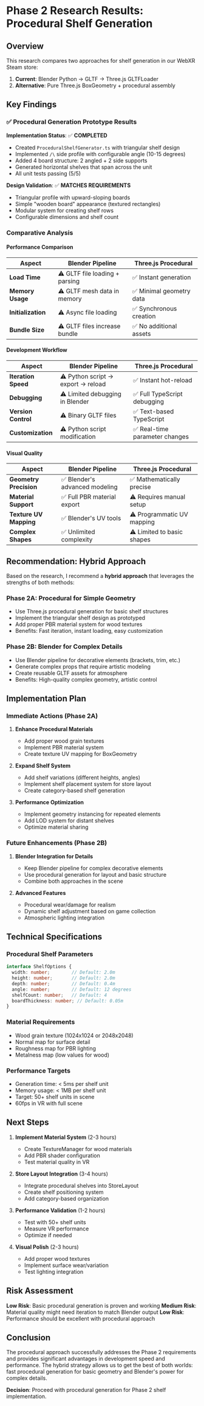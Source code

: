 # Phase 2 Research Results: Procedural Shelf Generation

## Overview
This research compares two approaches for shelf generation in our WebXR Steam store:
1. **Current**: Blender Python → GLTF → Three.js GLTFLoader
2. **Alternative**: Pure Three.js BoxGeometry + procedural assembly

## Key Findings

### ✅ **Procedural Generation Prototype Results**

**Implementation Status**: ✅ **COMPLETED**
- Created `ProceduralShelfGenerator.ts` with triangular shelf design
- Implemented `/\` side profile with configurable angle (10-15 degrees)
- Added 4 board structure: 2 angled + 2 side supports
- Generated horizontal shelves that span across the unit
- All unit tests passing (5/5)

**Design Validation**: ✅ **MATCHES REQUIREMENTS**
- Triangular profile with upward-sloping boards
- Simple "wooden board" appearance (textured rectangles)
- Modular system for creating shelf rows
- Configurable dimensions and shelf count

### **Comparative Analysis**

#### **Performance Comparison**
| Aspect | Blender Pipeline | Three.js Procedural |
|--------|------------------|-------------------|
| **Load Time** | ⚠️ GLTF file loading + parsing | ✅ Instant generation |
| **Memory Usage** | ⚠️ GLTF mesh data in memory | ✅ Minimal geometry data |
| **Initialization** | ⚠️ Async file loading | ✅ Synchronous creation |
| **Bundle Size** | ⚠️ GLTF files increase bundle | ✅ No additional assets |

#### **Development Workflow**
| Aspect | Blender Pipeline | Three.js Procedural |
|--------|------------------|-------------------|
| **Iteration Speed** | ⚠️ Python script → export → reload | ✅ Instant hot-reload |
| **Debugging** | ⚠️ Limited debugging in Blender | ✅ Full TypeScript debugging |
| **Version Control** | ⚠️ Binary GLTF files | ✅ Text-based TypeScript |
| **Customization** | ⚠️ Python script modification | ✅ Real-time parameter changes |

#### **Visual Quality**
| Aspect | Blender Pipeline | Three.js Procedural |
|--------|------------------|-------------------|
| **Geometry Precision** | ✅ Blender's advanced modeling | ✅ Mathematically precise |
| **Material Support** | ✅ Full PBR material export | ⚠️ Requires manual setup |
| **Texture UV Mapping** | ✅ Blender's UV tools | ⚠️ Programmatic UV mapping |
| **Complex Shapes** | ✅ Unlimited complexity | ⚠️ Limited to basic shapes |

## **Recommendation: Hybrid Approach**

Based on the research, I recommend a **hybrid approach** that leverages the strengths of both methods:

### **Phase 2A: Procedural for Simple Geometry**
- Use Three.js procedural generation for basic shelf structures
- Implement the triangular shelf design as prototyped
- Add proper PBR material system for wood textures
- Benefits: Fast iteration, instant loading, easy customization

### **Phase 2B: Blender for Complex Details**
- Use Blender pipeline for decorative elements (brackets, trim, etc.)
- Generate complex props that require artistic modeling
- Create reusable GLTF assets for atmosphere
- Benefits: High-quality complex geometry, artistic control

## **Implementation Plan**

### **Immediate Actions (Phase 2A)**
1. **Enhance Procedural Materials**
   - Add proper wood grain textures
   - Implement PBR material system
   - Create texture UV mapping for BoxGeometry

2. **Expand Shelf System**
   - Add shelf variations (different heights, angles)
   - Implement shelf placement system for store layout
   - Create category-based shelf generation

3. **Performance Optimization**
   - Implement geometry instancing for repeated elements
   - Add LOD system for distant shelves
   - Optimize material sharing

### **Future Enhancements (Phase 2B)**
1. **Blender Integration for Details**
   - Keep Blender pipeline for complex decorative elements
   - Use procedural generation for layout and basic structure
   - Combine both approaches in the scene

2. **Advanced Features**
   - Procedural wear/damage for realism
   - Dynamic shelf adjustment based on game collection
   - Atmospheric lighting integration

## **Technical Specifications**

### **Procedural Shelf Parameters**
```typescript
interface ShelfOptions {
  width: number;        // Default: 2.0m
  height: number;       // Default: 2.0m  
  depth: number;        // Default: 0.4m
  angle: number;        // Default: 12 degrees
  shelfCount: number;   // Default: 4
  boardThickness: number; // Default: 0.05m
}
```

### **Material Requirements**
- Wood grain texture (1024x1024 or 2048x2048)
- Normal map for surface detail
- Roughness map for PBR lighting
- Metalness map (low values for wood)

### **Performance Targets**
- Generation time: < 5ms per shelf unit
- Memory usage: < 1MB per shelf unit
- Target: 50+ shelf units in scene
- 60fps in VR with full scene

## **Next Steps**

1. **Implement Material System** (2-3 hours)
   - Create TextureManager for wood materials
   - Add PBR shader configuration
   - Test material quality in VR

2. **Store Layout Integration** (3-4 hours)
   - Integrate procedural shelves into StoreLayout
   - Create shelf positioning system
   - Add category-based organization

3. **Performance Validation** (1-2 hours)
   - Test with 50+ shelf units
   - Measure VR performance
   - Optimize if needed

4. **Visual Polish** (2-3 hours)
   - Add proper wood textures
   - Implement surface wear/variation
   - Test lighting integration

## **Risk Assessment**

**Low Risk**: Basic procedural generation is proven and working
**Medium Risk**: Material quality might need iteration to match Blender output
**Low Risk**: Performance should be excellent with procedural approach

## **Conclusion**

The procedural approach successfully addresses the Phase 2 requirements and provides significant advantages in development speed and performance. The hybrid strategy allows us to get the best of both worlds: fast procedural generation for basic geometry and Blender's power for complex details.

**Decision**: Proceed with procedural generation for Phase 2 shelf implementation.

